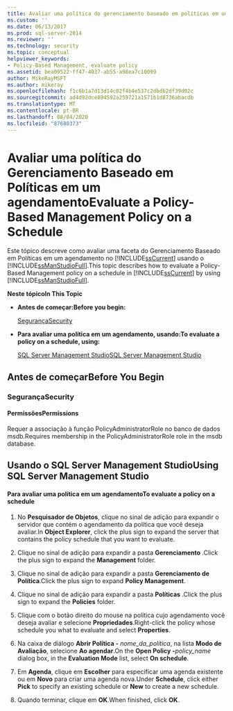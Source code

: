 ```yaml
---
title: Avaliar uma política do gerenciamento baseado em políticas em um agendamento | Microsoft Docs
ms.custom: ''
ms.date: 06/13/2017
ms.prod: sql-server-2014
ms.reviewer: ''
ms.technology: security
ms.topic: conceptual
helpviewer_keywords:
- Policy-Based Management, evaluate policy
ms.assetid: bea09522-ff47-4037-ab55-a98ea7c10099
author: MikeRayMSFT
ms.author: mikeray
ms.openlocfilehash: f1c6b1a7d13d14c02f4b4e537c2dbdb2df39d02c
ms.sourcegitcommit: ad4d92dce894592a259721a1571b1d8736abacdb
ms.translationtype: MT
ms.contentlocale: pt-BR
ms.lasthandoff: 08/04/2020
ms.locfileid: "87680373"
---
```

# <a name="evaluate-a-policy-based-management-policy-on-a-schedule"></a><span data-ttu-id="11882-102">Avaliar uma política do Gerenciamento Baseado em Políticas em um agendamento</span><span class="sxs-lookup"><span data-stu-id="11882-102">Evaluate a Policy-Based Management Policy on a Schedule</span></span>
  <span data-ttu-id="11882-103">Este tópico descreve como avaliar uma faceta do Gerenciamento Baseado em Políticas em um agendamento no [!INCLUDE[ssCurrent](../../includes/sscurrent-md.md)] usando o [!INCLUDE[ssManStudioFull](../../includes/ssmanstudiofull-md.md)].</span><span class="sxs-lookup"><span data-stu-id="11882-103">This topic describes how to evaluate a Policy-Based Management policy on a schedule in [!INCLUDE[ssCurrent](../../includes/sscurrent-md.md)] by using [!INCLUDE[ssManStudioFull](../../includes/ssmanstudiofull-md.md)].</span></span>  
  
 <span data-ttu-id="11882-104">**Neste tópico**</span><span class="sxs-lookup"><span data-stu-id="11882-104">**In This Topic**</span></span>  
  
-   <span data-ttu-id="11882-105">**Antes de começar:**</span><span class="sxs-lookup"><span data-stu-id="11882-105">**Before you begin:**</span></span>  
  
     [<span data-ttu-id="11882-106">Segurança</span><span class="sxs-lookup"><span data-stu-id="11882-106">Security</span></span>](#Security)  
  
-   <span data-ttu-id="11882-107">**Para avaliar uma política em um agendamento, usando:**</span><span class="sxs-lookup"><span data-stu-id="11882-107">**To evaluate a policy on a schedule, using:**</span></span>  
  
     [<span data-ttu-id="11882-108">SQL Server Management Studio</span><span class="sxs-lookup"><span data-stu-id="11882-108">SQL Server Management Studio</span></span>](#SSMSProcedure)  
  
##  <a name="before-you-begin"></a><a name="BeforeYouBegin"></a> <span data-ttu-id="11882-109">Antes de começar</span><span class="sxs-lookup"><span data-stu-id="11882-109">Before You Begin</span></span>  
  
###  <a name="security"></a><a name="Security"></a> <span data-ttu-id="11882-110">Segurança</span><span class="sxs-lookup"><span data-stu-id="11882-110">Security</span></span>  
  
####  <a name="permissions"></a><a name="Permissions"></a> <span data-ttu-id="11882-111">Permissões</span><span class="sxs-lookup"><span data-stu-id="11882-111">Permissions</span></span>  
 <span data-ttu-id="11882-112">Requer a associação à função PolicyAdministratorRole no banco de dados msdb.</span><span class="sxs-lookup"><span data-stu-id="11882-112">Requires membership in the PolicyAdministratorRole role in the msdb database.</span></span>  
  
##  <a name="using-sql-server-management-studio"></a><a name="SSMSProcedure"></a> <span data-ttu-id="11882-113">Usando o SQL Server Management Studio</span><span class="sxs-lookup"><span data-stu-id="11882-113">Using SQL Server Management Studio</span></span>  
  
#### <a name="to-evaluate-a-policy-on-a-schedule"></a><span data-ttu-id="11882-114">Para avaliar uma política em um agendamento</span><span class="sxs-lookup"><span data-stu-id="11882-114">To evaluate a policy on a schedule</span></span>  
  
1.  <span data-ttu-id="11882-115">No **Pesquisador de Objetos**, clique no sinal de adição para expandir o servidor que contém o agendamento da política que você deseja avaliar.</span><span class="sxs-lookup"><span data-stu-id="11882-115">In **Object Explorer**, click the plus sign to expand the server that contains the policy schedule that you want to evaluate.</span></span>  
  
2.  <span data-ttu-id="11882-116">Clique no sinal de adição para expandir a pasta **Gerenciamento** .</span><span class="sxs-lookup"><span data-stu-id="11882-116">Click the plus sign to expand the **Management** folder.</span></span>  
  
3.  <span data-ttu-id="11882-117">Clique no sinal de adição para expandir a pasta **Gerenciamento de Política**.</span><span class="sxs-lookup"><span data-stu-id="11882-117">Click the plus sign to expand **Policy Management**.</span></span>  
  
4.  <span data-ttu-id="11882-118">Clique no sinal de adição para expandir a pasta **Políticas** .</span><span class="sxs-lookup"><span data-stu-id="11882-118">Click the plus sign to expand the **Policies** folder.</span></span>  
  
5.  <span data-ttu-id="11882-119">Clique com o botão direito do mouse na política cujo agendamento você deseja avaliar e selecione **Propriedades**.</span><span class="sxs-lookup"><span data-stu-id="11882-119">Right-click the policy whose schedule you what to evaluate and select **Properties**.</span></span>  
  
6.  <span data-ttu-id="11882-120">Na caixa de diálogo **Abrir Política -** _nome_da_política_, na lista **Modo de Avaliação**, selecione **Ao agendar**.</span><span class="sxs-lookup"><span data-stu-id="11882-120">On the **Open Policy -**_policy_name_ dialog box, in the **Evaluation Mode** list, select **On schedule**.</span></span>  
  
7.  <span data-ttu-id="11882-121">Em **Agenda**, clique em **Escolher** para especificar uma agenda existente ou em **Novo** para criar uma agenda nova.</span><span class="sxs-lookup"><span data-stu-id="11882-121">Under **Schedule**, click either **Pick** to specify an existing schedule or **New** to create a new schedule.</span></span>  
  
8.  <span data-ttu-id="11882-122">Quando terminar, clique em **OK**.</span><span class="sxs-lookup"><span data-stu-id="11882-122">When finished, click **OK**.</span></span>  
  
  
